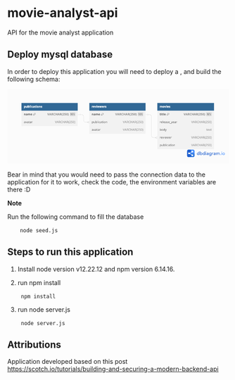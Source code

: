 # movie-analyst-api
API for the movie analyst application 


## Deploy mysql database
In order to deploy this application you will need to deploy a , and build the following schema:

![alt text](DBschema.png)


Bear in mind that you would need to pass the connection data to the application for it to work, check the code, the environment variables are there :D

**Note**

Run the following command to fill the database


        node seed.js


## Steps to run this application

1. Install node version v12.22.12 and npm version 6.14.16.
2. run npm install
   
        npm install

4. run node server.js

        node server.js



## Attributions
Application developed based on this post https://scotch.io/tutorials/building-and-securing-a-modern-backend-api
